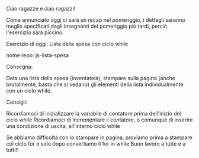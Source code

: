 Ciao ragazze e ciao ragazzi!

Come annunciato oggi ci sarà un recap nel pomeriggio, i dettagli saranno meglio specificati dagli insegnanti del pomeriggio più tardi, perciò l'esercizio sarà piccino.

Esercizio di oggi: Lista della spesa con ciclo while

nome repo: js-lista-spesa

Consegna:

Data una lista della spesa (inventatela), stampare sulla pagina (anche brutalmente, basta che si vedano) gli elementi della lista individualmente con un ciclo while.

Consigli:

Ricordiamoci di inizializzare la variabile di contatore prima dell'inizio del ciclo while
Ricordiamoci di incrementare il contatore, o comunque di inserire una condizione di uscita, all'interno ciclo while

Se abbiamo difficoltà con lo stampare in pagina, proviamo prima a stampare col ciclo for e solo dopo convertiamo il for in while
Buon lavoro a tutte e a tutti!!